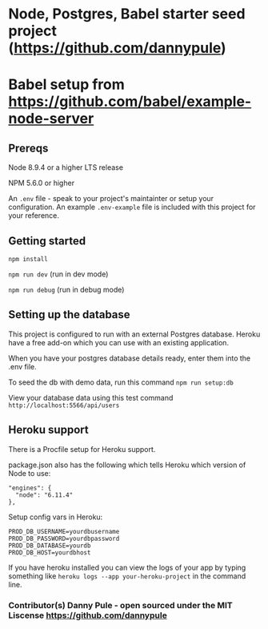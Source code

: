 # Node, Postgres, Babel starter seed project (https://github.com/dannypule)

# Babel setup from https://github.com/babel/example-node-server

## Prereqs

Node 8.9.4 or a higher LTS release

NPM 5.6.0 or higher

An `.env` file - speak to your project's maintainter or setup your
configuration. An example `.env-example` file is included with this project for
your reference.

## Getting started

`npm install`

`npm run dev` (run in dev mode)

`npm run debug` (run in debug mode)

## Setting up the database

This project is configured to run with an external Postgres database. Heroku
have a free add-on which you can use with an existing application.

When you have your postgres database details ready, enter them into the .env
file.

To seed the db with demo data, run this command `npm run setup:db`

View your database data using this test command
`http://localhost:5566/api/users`

## Heroku support

There is a Procfile setup for Heroku support.

package.json also has the following which tells Heroku which version of Node to
use:

```
"engines": {
  "node": "6.11.4"
},
```

Setup config vars in Heroku:

```
PROD_DB_USERNAME=yourdbusername
PROD_DB_PASSWORD=yourdbpassword
PROD_DB_DATABASE=yourdb
PROD_DB_HOST=yourdbhost
```

If you have heroku installed you can view the logs of your app by typing
something like `heroku logs --app your-heroku-project` in the command line.

### Contributor(s) Danny Pule - open sourced under the MIT Liscense https://github.com/dannypule
